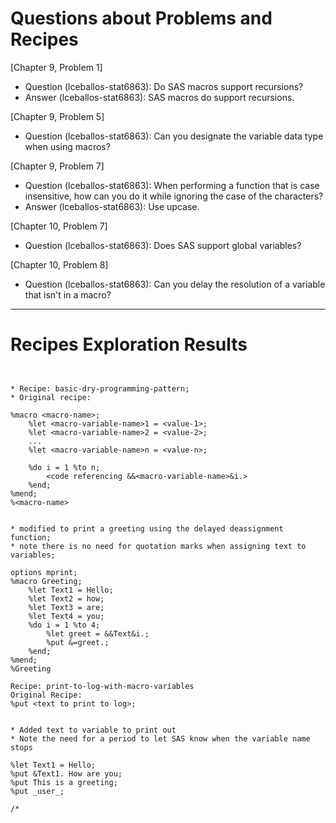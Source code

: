 
# Questions about Problems and Recipes



[Chapter 9, Problem 1]

* Question (lceballos-stat6863): Do SAS macros support recursions?
* Answer (lceballos-stat6863): SAS macros do support recursions.



[Chapter 9, Problem 5]

* Question (lceballos-stat6863): Can you designate the variable data type when using macros?



[Chapter 9, Problem 7]

* Question (lceballos-stat6863): When performing a function that is case insensitive, how can you do it while ignoring the case of the characters?
* Answer (lceballos-stat6863): Use upcase.



[Chapter 10, Problem 7]

* Question (lceballos-stat6863): Does SAS support global variables?



[Chapter 10, Problem 8]

* Question (lceballos-stat6863): Can you delay the resolution of a variable that isn't in a macro?






***



# Recipes Exploration Results



```


* Recipe: basic-dry-programming-pattern;
* Original recipe: 

%macro <macro-name>;
    %let <macro-variable-name>1 = <value-1>;
    %let <macro-variable-name>2 = <value-2>;
    ...
    %let <macro-variable-name>n = <value-n>;

    %do i = 1 %to n;
        <code referencing &&<macro-variable-name>&i.>
    %end;
%mend;
%<macro-name>


* modified to print a greeting using the delayed deassignment function;
* note there is no need for quotation marks when assigning text to variables;

options mprint;
%macro Greeting;
    %let Text1 = Hello;
    %let Text2 = how;
    %let Text3 = are;
	%let Text4 = you;
    %do i = 1 %to 4;
       	%let greet = &&Text&i.;
		%put &=greet.;
    %end;
%mend;
%Greeting

Recipe: print-to-log-with-macro-variables
Original Recipe:
%put <text to print to log>;


* Added text to variable to print out
* Note the need for a period to let SAS know when the variable name stops

%let Text1 = Hello;
%put &Text1. How are you;
%put This is a greeting;
%put _user_;

/*



```
